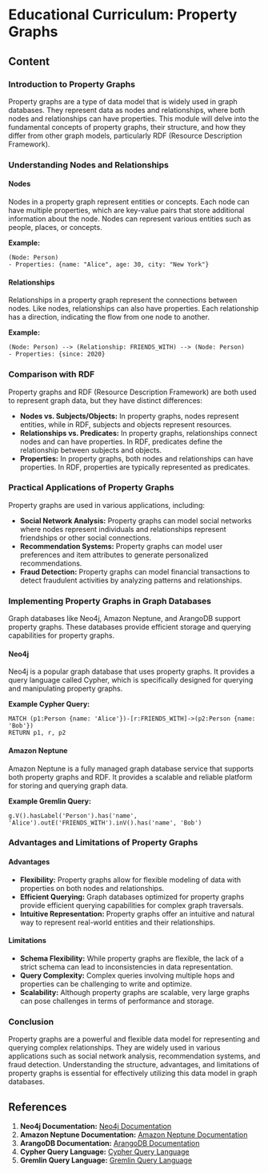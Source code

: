 # Educational Curriculum: Property Graphs

## Content

### Introduction to Property Graphs

Property graphs are a type of data model that is widely used in graph databases. They represent data as nodes and relationships, where both nodes and relationships can have properties. This module will delve into the fundamental concepts of property graphs, their structure, and how they differ from other graph models, particularly RDF (Resource Description Framework).

### Understanding Nodes and Relationships

#### Nodes

Nodes in a property graph represent entities or concepts. Each node can have multiple properties, which are key-value pairs that store additional information about the node. Nodes can represent various entities such as people, places, or concepts.

**Example:**

```
(Node: Person)
- Properties: {name: "Alice", age: 30, city: "New York"}
```

#### Relationships

Relationships in a property graph represent the connections between nodes. Like nodes, relationships can also have properties. Each relationship has a direction, indicating the flow from one node to another.

**Example:**

```
(Node: Person) --> (Relationship: FRIENDS_WITH) --> (Node: Person)
- Properties: {since: 2020}
```

### Comparison with RDF

Property graphs and RDF (Resource Description Framework) are both used to represent graph data, but they have distinct differences:

- **Nodes vs. Subjects/Objects:** In property graphs, nodes represent entities, while in RDF, subjects and objects represent resources.
- **Relationships vs. Predicates:** In property graphs, relationships connect nodes and can have properties. In RDF, predicates define the relationship between subjects and objects.
- **Properties:** In property graphs, both nodes and relationships can have properties. In RDF, properties are typically represented as predicates.

### Practical Applications of Property Graphs

Property graphs are used in various applications, including:

- **Social Network Analysis:** Property graphs can model social networks where nodes represent individuals and relationships represent friendships or other social connections.
- **Recommendation Systems:** Property graphs can model user preferences and item attributes to generate personalized recommendations.
- **Fraud Detection:** Property graphs can model financial transactions to detect fraudulent activities by analyzing patterns and relationships.

### Implementing Property Graphs in Graph Databases

Graph databases like Neo4j, Amazon Neptune, and ArangoDB support property graphs. These databases provide efficient storage and querying capabilities for property graphs.

#### Neo4j

Neo4j is a popular graph database that uses property graphs. It provides a query language called Cypher, which is specifically designed for querying and manipulating property graphs.

**Example Cypher Query:**

```cypher
MATCH (p1:Person {name: 'Alice'})-[r:FRIENDS_WITH]->(p2:Person {name: 'Bob'})
RETURN p1, r, p2
```

#### Amazon Neptune

Amazon Neptune is a fully managed graph database service that supports both property graphs and RDF. It provides a scalable and reliable platform for storing and querying graph data.

**Example Gremlin Query:**

```gremlin
g.V().hasLabel('Person').has('name', 'Alice').outE('FRIENDS_WITH').inV().has('name', 'Bob')
```

### Advantages and Limitations of Property Graphs

#### Advantages

- **Flexibility:** Property graphs allow for flexible modeling of data with properties on both nodes and relationships.
- **Efficient Querying:** Graph databases optimized for property graphs provide efficient querying capabilities for complex graph traversals.
- **Intuitive Representation:** Property graphs offer an intuitive and natural way to represent real-world entities and their relationships.

#### Limitations

- **Schema Flexibility:** While property graphs are flexible, the lack of a strict schema can lead to inconsistencies in data representation.
- **Query Complexity:** Complex queries involving multiple hops and properties can be challenging to write and optimize.
- **Scalability:** Although property graphs are scalable, very large graphs can pose challenges in terms of performance and storage.

### Conclusion

Property graphs are a powerful and flexible data model for representing and querying complex relationships. They are widely used in various applications such as social network analysis, recommendation systems, and fraud detection. Understanding the structure, advantages, and limitations of property graphs is essential for effectively utilizing this data model in graph databases.

## References

1. **Neo4j Documentation:** [Neo4j Documentation](https://neo4j.com/docs/)
2. **Amazon Neptune Documentation:** [Amazon Neptune Documentation](https://docs.aws.amazon.com/neptune/)
3. **ArangoDB Documentation:** [ArangoDB Documentation](https://www.arangodb.com/docs/)
4. **Cypher Query Language:** [Cypher Query Language](https://neo4j.com/developer/cypher/)
5. **Gremlin Query Language:** [Gremlin Query Language](https://tinkerpop.apache.org/gremlin.html)
